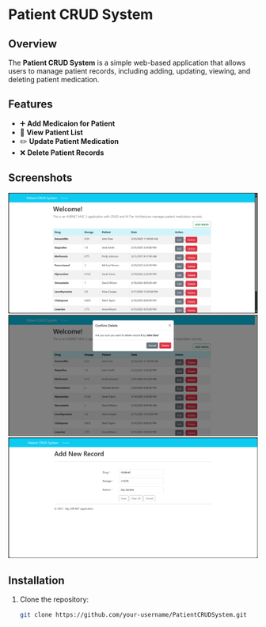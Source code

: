 # Patient CRUD System

## Overview
The **Patient CRUD System** is a simple web-based application that allows users to manage patient records, including adding, updating, viewing, and deleting patient medication.

## Features
- ➕ **Add Medicaion for Patient**
- 📄 **View Patient List**
- ✏️ **Update Patient Medication**
- ❌ **Delete Patient Records**

## Screenshots

![Patient CRUD System](Patient-CRUD-System/Content/pic1.png)
![Patient CRUD System](Patient-CRUD-System/Content/pic2.png)
![Patient CRUD System](Patient-CRUD-System/Content/pic3.png)

## Installation
1. Clone the repository:
   ```sh
   git clone https://github.com/your-username/PatientCRUDSystem.git

